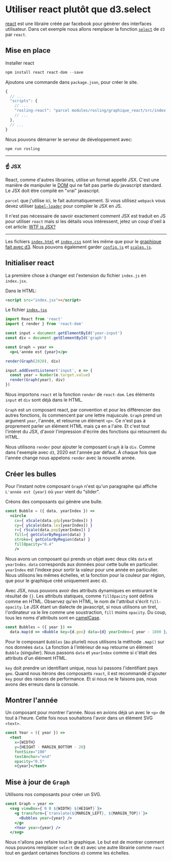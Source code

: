 # Utiliser react plutôt que d3.select

[react](https://reactjs.org/) est une libraire créée par facebook pour générer des interfaces utilisateur. Dans cet exemple nous allons remplacer la fonction [`select`](https://github.com/d3/d3-selection) de `d3` par `react`.

## Mise en place

Installer react

```js
npm install react react-dom --save
```

Ajoutons une commande dans `package.json`, pour créer le site.

```js
{
  // ...
  "scripts": {
    // ...
    "rosling-react": "parcel modules/rosling/graphique_react/src/index.html --out-dir modules/rosling/graphique_react/dist",
    // ...
  },
  // ...
}
```

Nous pouvons démarrer le serveur de développement avec:

```
npm run rosling
```

---

### :point_up: JSX

React, comme d'autres librairies, utilise un format appellé JSX. C'est une manière de manipuler le [DOM](https://developer.mozilla.org/en-US/docs/Web/API/Document_Object_Model) qui ne fait pas partie du javascript standard. Le JSX doit être compilé en "vrai" javascript.

`parcel` que j'utilise ici, le fait automatiquement. Si vous utilisez `webpack` vous devez utiliser [`babel-loader`](https://github.com/babel/babel-loader) pour compiler le JSX en JS.

Il n'est pas nécessaire de savoir exactement comment JSX est traduit en JS pour utiliser `react` mais si les détails vous intéressent, jetez un coup d'oeil à cet article: [WTF is JSX?](https://jasonformat.com/wtf-is-jsx/)

---

Les fichiers [`index.html`](src/index.html) et [`index.css`](src/index.css) sont les même que pour le [graphique fait avec d3](../graphique_d3/readme.md). Nous pouvons également garder [`config.js`](src/config.js) et [`scales.js`](src/scales.js).

## Initialiser react

La première chose à changer est l'extension du fichier `index.js` en `index.jsx`.

Dans le HTML:

```html
<script src="index.jsx"></script>
```

Le fichier [`index.jsx`](src/index.jsx)

```jsx
import React from 'react'
import { render } from 'react-dom'

const input = document.getElementById('year-input')
const div = document.getElementById('graph')

const Graph = year =>
  <p>L'année est {year}</p>

render(Graph(2020), div)

input.addEventListener('input', e => {
  const year = Number(e.target.value)
  render(Graph(year), div)
})
```

Nous importons `react` et la fonction `render` de `react-dom`. Les éléments `input` et `div` sont déjà dans le HTML.

`Graph` est un composant react, par convention et pour les différencier des autres fonctions, ils commencent par une lettre majuscule. `Graph` prend un argument `year`, l'année, et retourne un élément `<p>`. Ce n'est pas à proprement parler un élément HTML mais ça en a l'aire. Et c'est tout l'intéret du JSX, d'avoir l'impression d'écrire des fonctions qui retournent du HTML.

Nous utilisons `render` pour ajouter le composant `Graph` à la `div`. Comme dans l'exemple avec `d3`, 2020 est l'année par défaut. À chaque fois que l'année change nous appelons `render` avec la nouvelle année.

## Créer les bulles

Pour l'instant notre composant `Graph` n'est qu'un paragraphe qui affiche `L'année est {year}` où `year` vient du "slider".

Créons des composants qui génère une bulle.

```jsx
const Bubble = ({ data, yearIndex }) =>
  <circle
    cx={ xScale(data.gdp[yearIndex]) }
    cy={ yScale(data.lex[yearIndex]) }
    r={ rScale(data.pop[yearIndex]) }
    fill={ getColorByRegion(data) }
    stroke={ getColorByRegion(data) }
    fillOpacity="0.4"
    />
```

Nous avons un composant qui prends un objet avec deux clés `data` et `yearIndex`. `data` corresponds aux données pour cette bulle en particulier. `yearIndex` est l'indexe pour sortir la valeur pour une année en particulier. Nous utilisons les mêmes échelles, et la fonction pour la couleur par région, que pour le graphique créé uniquement avec `d3`.

Avec JSX, nous pouvons avoir des attributs dynamiques en entourant le résultat de `{}`. Les attributs statiques, comme `fillOpacity` sont définis comme en HTML. Observez qu'en HTML, le nom de l'attribut s'écrit `fill-opacity`. Le JSX étant un dialecte de javascript, si nous utilisons un tiret, l'ordinateur va le lire comme une soustraction, `fill` moins `opacity`. Du coup, tous les noms d'attributs sont en [camelCase](https://fr.wikipedia.org/wiki/Camel_case).

```jsx
const Bubbles = ({ year }) =>
  data.map(d => <Bubble key={d.geo} data={d} yearIndex={ year - 1800 }/>)
```

Pour le composant `Bubbles` (au pluriel) nous utilisons la méthode `.map()` sur nos données `data`. La fonction à l'intérieur de `map` retourne un élément `Bubble` (singulier). Nous passons `data` et `yearIndex` comme si c'était des attributs d'un élément HTML.

`key` doit prendre un identifiant unique, nous lui passons l'identifiant pays `geo`. Quand nous itérons des composants `react`, il est recommandé d'ajouter `key` pour des raisons de performance. Et si nous ne le faisons pas, nous avons des erreurs dans la console.

## Montrer l'année

Un composant pour montrer l'année. Nous en avions déjà un avec le `<p>` de tout à l'heure. Cette fois nous souhaitons l'avoir dans un élément SVG `<text>`.

```jsx
const Year = ({ year }) =>
  <text
    x={WIDTH}
    y={HEIGHT - MARGIN_BOTTOM - 20}
    fontSize="100"
    textAnchor="end"
    opacity="0.5"
    >{year}</text>
```

## Mise à jour de `Graph`

Utilisons nos composants pour créer un SVG.

```jsx
const Graph = year =>
  <svg viewBox={`0 0 ${WIDTH} ${HEIGHT}`}>
    <g transform={`translate(${MARGIN_LEFT}, ${MARGIN_TOP})`}>
      <Bubbles year={year} />
    </g>
    <Year year={year} />
  </svg>
```

Nous n'allons pas refaire tout le graphique. Le but est de montrer comment nous pouvons remplacer `select` de `d3` avec une autre librairie comme `react` tout en gardant certaines fonctions `d3` comme les échelles.